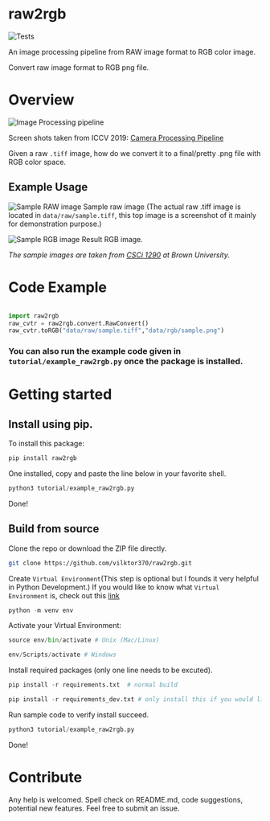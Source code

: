 # raw2rgb
![Tests](https://github.com/vilktor370/raw2rgb/actions/workflows/tests.yml/badge.svg)


An image processing pipeline from RAW image format to RGB color image.

Convert raw image format to RGB png file.

# Overview
![Image Processing pipeline](assets/image_processing_pipeline.png)

Screen shots taken from ICCV 2019: [Camera Processing Pipeline](https://www.eecs.yorku.ca/~mbrown/ICCV2019_Brown.html)

Given a raw `.tiff` image, how do we convert it to a final/pretty .png file with RGB color space.


## Example Usage
![Sample RAW image](assets/example_raw.png)
Sample raw image (The actual raw .tiff image is located in `data/raw/sample.tiff`, this top image is a screenshot of it mainly for demonstration purpose.)


![Sample RGB image](assets/example_rgb.png)
Result RGB image.

*The sample images are taken from [CSCi 1290](https://cs.brown.edu/courses/csci1290/labs/lab_raw/index.html) at Brown University.*

# Code Example

```python

import raw2rgb
raw_cvtr = raw2rgb.convert.RawConvert()
raw_cvtr.toRGB("data/raw/sample.tiff","data/rgb/sample.png")

```
### You can also run the example code given in `tutorial/example_raw2rgb.py` once the package is installed.


# Getting started

## Install using pip.


To install this package:

```bash
pip install raw2rgb
```

One installed, copy and paste the line below in your favorite shell.

```python
python3 tutorial/example_raw2rgb.py
```

Done!

## Build from source

Clone the repo or download the ZIP file directly.

```bash
git clone https://github.com/vilktor370/raw2rgb.git
```


Create `Virtual Environment`(This step is optional but I founds it very helpful in Python Development.) If you would like to know what `Virtual Environment` is, check out this [link](https://realpython.com/python-virtual-environments-a-primer/#:~:text=One%20of%20your%20projects%20might,use%20a%20Python%20virtual%20environment.)


```python
python -m venv env
```

Activate your Virtual Environment:

```python
source env/bin/activate # Unix (Mac/Linux)

env/Scripts/activate # Windows
```

Install required packages (only one line needs to be excuted).

```python
pip install -r requirements.txt  # normal build

pip install -r requirements_dev.txt # only install this if you would like to run style-checking, tests cases.
```

Run sample code to verify install succeed.

```python
python3 tutorial/example_raw2rgb.py
```

Done!

# Contribute
Any help is welcomed. Spell check on README.md, code suggestions, potential new features. Feel free to submit an issue.
<!-- # Theory
## Normalization

## White balancing

## Debayering/Demoasicing

## Mapping to sRGB

## Color manipulation

## Gamma Correction -->

